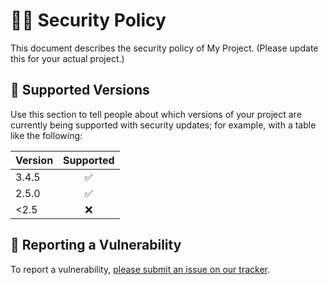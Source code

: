 # 👮‍♀️ Security Policy

This document describes the security policy of My Project. (Please update this for your actual project.)


## 📀 Supported Versions

Use this section to tell people about which versions of your project are currently being supported with security updates; for example, with a table like the following:

| Version | Supported |
|:--------|:---------:|
| 3.4.5   | ✅        |
| 2.5.0   | ✅        |
| <2.5    | ❌        |


## 🚨 Reporting a Vulnerability

To report a vulnerability, [please submit an issue on our tracker](https://github.com/NASA-PDS/<REPLACE-WITH-REPO-NAME>/issues/new?template=vulnerability-issue.md).
